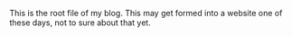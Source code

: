 This is the root file of my blog. This may get formed into a website one of these days, not to sure about that yet.